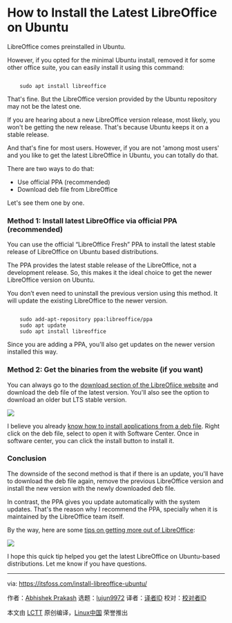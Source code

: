 [#]: subject: "How to Install the Latest LibreOffice on Ubuntu"
[#]: via: "https://itsfoss.com/install-libreoffice-ubuntu/"
[#]: author: "Abhishek Prakash https://itsfoss.com/author/abhishek/"
[#]: collector: "lujun9972/lctt-scripts-1693450080"
[#]: translator: " "
[#]: reviewer: " "
[#]: publisher: " "
[#]: url: " "

How to Install the Latest LibreOffice on Ubuntu
======

LibreOffice comes preinstalled in Ubuntu.

However, if you opted for the minimal Ubuntu install, removed it for some other office suite, you can easily install it using this command:

```

    sudo apt install libreoffice

```

That's fine. But the LibreOffice version provided by the Ubuntu repository may not be the latest one.

If you are hearing about a new LibreOffice version release, most likely, you won't be getting the new release. That's because Ubuntu keeps it on a stable release.

And that's fine for most users. However, if you are not 'among most users' and you like to get the latest LibreOffice in Ubuntu, you can totally do that.

There are two ways to do that:

  * Use official PPA (recommended)
  * Download deb file from LibreOffice



Let's see them one by one.

### Method 1: Install latest LibreOffice via official PPA (recommended)

You can use the official “LibreOffice Fresh” PPA to install the latest stable release of LibreOffice on Ubuntu based distributions.

The PPA provides the latest stable release of the LibreOffice, not a development release. So, this makes it the ideal choice to get the newer LibreOffice version on Ubuntu.

You don’t even need to uninstall the previous version using this method. It will update the existing LibreOffice to the newer version.

```

    sudo add-apt-repository ppa:libreoffice/ppa
    sudo apt update
    sudo apt install libreoffice

```

Since you are adding a PPA, you'll also get updates on the newer version installed this way.

### Method 2: Get the binaries from the website (if you want)

You can always go to the [download section of the LibreOfiice website][1] and download the deb file of the latest version. You'll also see the option to download an older but LTS stable version.

![][2]

I believe you already [know how to install applications from a deb file][3]. Right click on the deb file, select to open it with Software Center. Once in software center, you can click the install button to install it.

### Conclusion

The downside of the second method is that if there is an update, you'll have to download the deb file again, remove the previous LibreOffice version and install the new version with the newly downloaded deb file.

In contrast, the PPA gives you update automatically with the system updates. That's the reason why I recommend the PPA, specially when it is maintained by the LibreOffice team itself.

By the way, here are some [tips on getting more out of LibreOffice][4]:

![][5]

I hope this quick tip helped you get the latest LibreOffice on Ubuntu-based distributions. Let me know if you have questions.

--------------------------------------------------------------------------------

via: https://itsfoss.com/install-libreoffice-ubuntu/

作者：[Abhishek Prakash][a]
选题：[lujun9972][b]
译者：[译者ID](https://github.com/译者ID)
校对：[校对者ID](https://github.com/校对者ID)

本文由 [LCTT](https://github.com/LCTT/TranslateProject) 原创编译，[Linux中国](https://linux.cn/) 荣誉推出

[a]: https://itsfoss.com/author/abhishek/
[b]: https://github.com/lujun9972
[1]: https://www.libreoffice.org/download/download-libreoffice
[2]: https://itsfoss.com/content/images/2023/10/download-libreoffice.png
[3]: https://itsfoss.com/install-deb-files-ubuntu/
[4]: https://itsfoss.com/libreoffice-tips/
[5]: https://itsfoss.com/content/images/size/w256h256/2022/12/android-chrome-192x192.png
